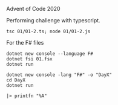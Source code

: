 Advent of Code 2020

Performing challenge with typescript.

```
tsc 01/01-2.ts; node 01/01-2.js
```

For the F# files

```
dotnet new console --language F#
dotnet fsi 01.fsx
dotnet run
```

```
dotnet new console -lang "F#" -o "DayX"
cd DayX
dotnet run
```

`|> printfn "%A"`